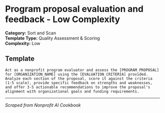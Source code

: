 # Program proposal evaluation and feedback - Low Complexity

**Category:** Sort and Scan  
**Template Type:** Quality Assessment & Scoring  
**Complexity:** Low

## Template

```
Act as a nonprofit program evaluator and assess the [PROGRAM_PROPOSAL] for [ORGANIZATION_NAME] using the [EVALUATION_CRITERIA] provided. Analyze each section of the proposal, score it against the criteria (1-5 scale), provide specific feedback on strengths and weaknesses, and offer 3-5 actionable recommendations to improve the proposal's alignment with organizational goals and funding requirements.
```

---
*Scraped from Nonprofit AI Cookbook*
